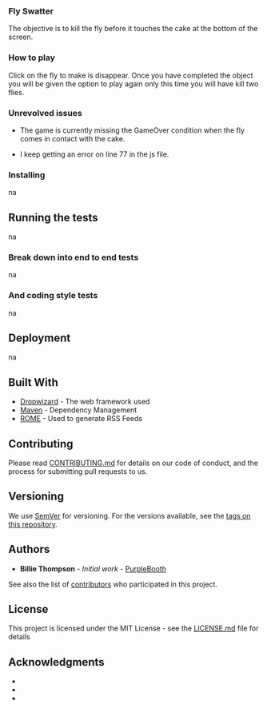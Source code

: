 ### Fly Swatter

The objective is to kill the fly before it touches the cake at the bottom of the screen.

### How to play

Click on the fly to make is disappear. Once you have completed the object you will be given the option to play again only this time you will have kill two flies.

### Unrevolved issues

- The game is currently missing the GameOver condition when the fly comes in contact with the cake.

- I keep getting an error on line 77 in the js file.

### Installing

na


## Running the tests

na

### Break down into end to end tests

na

### And coding style tests

na

## Deployment

na

## Built With

* [Dropwizard](http://www.dropwizard.io/1.0.2/docs/) - The web framework used
* [Maven](https://maven.apache.org/) - Dependency Management
* [ROME](https://rometools.github.io/rome/) - Used to generate RSS Feeds

## Contributing

Please read [CONTRIBUTING.md](https://gist.github.com/PurpleBooth/b24679402957c63ec426) for details on our code of conduct, and the process for submitting pull requests to us.

## Versioning

We use [SemVer](http://semver.org/) for versioning. For the versions available, see the [tags on this repository](https://github.com/your/project/tags). 

## Authors

* **Billie Thompson** - *Initial work* - [PurpleBooth](https://github.com/PurpleBooth)

See also the list of [contributors](https://github.com/your/project/contributors) who participated in this project.

## License

This project is licensed under the MIT License - see the [LICENSE.md](LICENSE.md) file for details

## Acknowledgments

* 
* 
*

